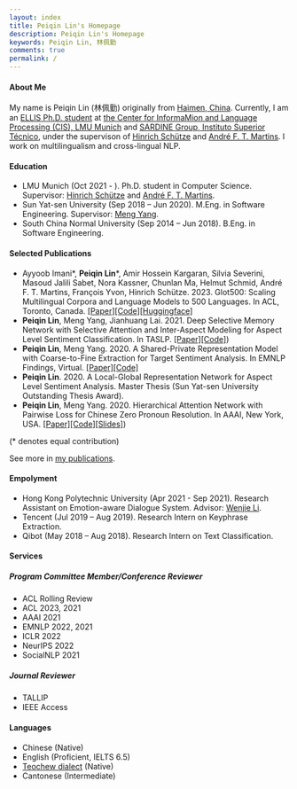 ```yaml
---
layout: index
title: Peiqin Lin's Homepage
description: Peiqin Lin's Homepage
keywords: Peiqin Lin, 林佩勤
comments: true
permalink: /
---
```


#### About Me

My name is Peiqin Lin (林佩勤) originally from [Haimen, China](https://en.wikipedia.org/wiki/Haimen,_Guangdong). Currently, I am an [ELLIS Ph.D. student](https://ellis.eu/phd-postdoc) at [the Center for InformaMion and Language Processing (CIS), LMU Munich](https://schuetze.cis.lmu.de/) and [SARDINE Group, Instituto Superior Técnico](https://sardine-lab.github.io/), under the supervison of [Hinrich Schütze](https://schuetze.cis.lmu.de/team/) and [André F. T. Martins](https://andre-martins.github.io/index.html). I work on multilingualism and cross-lingual NLP.

#### Education

- LMU Munich (Oct 2021 - ). Ph.D. student in Computer Science. Supervisor: [Hinrich Schütze](https://schuetze.cis.lmu.de/team/) and [André F. T. Martins](https://andre-martins.github.io/index.html). 
- Sun Yat-sen University (Sep 2018 – Jun 2020). M.Eng. in Software Engineering. Supervisor: [Meng Yang](https://scholar.google.com/citations?user=r2nw6DIAAAAJ&hl=en).
- South China Normal University (Sep 2014 – Jun 2018). B.Eng. in Software Engineering.

#### Selected Publications

- Ayyoob Imani\*, **Peiqin Lin**\*, Amir Hossein Kargaran, Silvia Severini, Masoud Jalili Sabet, Nora Kassner, Chunlan Ma, Helmut Schmid, André F. T. Martins, François Yvon, Hinrich Schütze. 2023. Glot500: Scaling Multilingual Corpora and Language Models to 500 Languages. In ACL, Toronto, Canada. [[Paper]](https://arxiv.org/abs/2305.12182)[[Code]](https://github.com/cisnlp/Glot500)[[Huggingface]](https://huggingface.co/cis-lmu/glot500-base)
- **Peiqin Lin**, Meng Yang, Jianhuang Lai. 2021. Deep Selective Memory Network with Selective Attention and Inter-Aspect Modeling for Aspect Level Sentiment Classification. In TASLP. [[Paper]](https://ieeexplore.ieee.org/document/9352558)[[Code]](https://github.com/lpq29743/DSMN-SAIM))
- **Peiqin Lin**, Meng Yang. 2020. A Shared-Private Representation Model with Coarse-to-Fine Extraction for Target Sentiment Analysis. In EMNLP Findings, Virtual. [[Paper]](https://www.aclweb.org/anthology/2020.findings-emnlp.382.pdf)[[Code]](https://github.com/lpq29743/SPRM)
- **Peiqin Lin**. 2020. A Local-Global Representation Network for Aspect Level Sentiment Analysis. Master Thesis (Sun Yat-sen University Outstanding Thesis Award).
- **Peiqin Lin**, Meng Yang. 2020. Hierarchical Attention Network with Pairwise Loss for Chinese Zero Pronoun Resolution. In AAAI, New York, USA. [[Paper]](https://ojs.aaai.org//index.php/AAAI/article/view/6352)[[Code]](https://github.com/lpq29743/HAN-PL)[[Slides]](assets/files/AAAI20-HAN-PL.pdf))

(\* denotes equal contribution)

See more in [my publications](https://lpq29743.github.io/publications/).

#### Empolyment

- Hong Kong Polytechnic University (Apr 2021 - Sep 2021). Research Assistant on Emotion-aware Dialogue System. Advisor: [Wenjie Li](http://www4.comp.polyu.edu.hk/~cswjli/).
- Tencent (Jul 2019 – Aug 2019). Research Intern on Keyphrase Extraction.
- Qibot (May 2018 – Aug 2018). Research Intern on Text Classification.

#### Services

##### Program Committee Member/Conference Reviewer

- ACL Rolling Review
- ACL 2023, 2021
- AAAI 2021
- EMNLP 2022, 2021
- ICLR 2022
- NeurIPS 2022
- SocialNLP 2021

##### Journal Reviewer

- TALLIP
- IEEE Access

#### Languages

- Chinese (Native)
- English (Proficient, IELTS 6.5)
- [Teochew dialect](https://en.wikipedia.org/wiki/Teochew_dialect) (Native)
- Cantonese (Intermediate)

